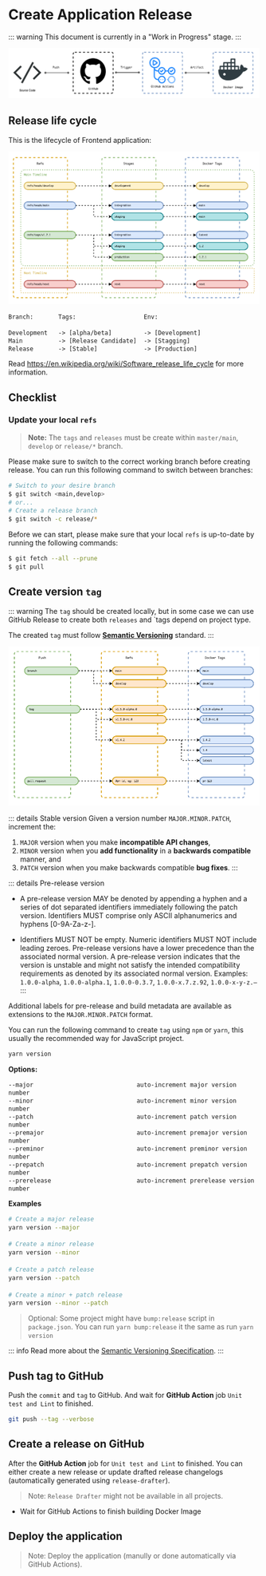 # Create Application Release

::: warning
This document is currently in a "Work in Progress" stage.
:::

![github-action-flow](./assets/github-action-flow.png)

## Release life cycle

This is the lifecycle of Frontend application:

![release-lifecycle](./assets/release-lifecycle.png)

```
Branch:       Tags:                   Env:

Development   -> [alpha/beta]         -> [Development]
Main          -> [Release Candidate]  -> [Stagging]
Release       -> [Stable]             -> [Production]
```

Read https://en.wikipedia.org/wiki/Software_release_life_cycle for more information.

## Checklist

### Update your local `refs`

> **Note:**
> The `tags` and `releases` must be create within `master/main`, `develop` or `release/*` branch.

Please make sure to switch to the correct working branch before creating release. You can run this following command to switch between branches:

```sh
# Switch to your desire branch
$ git switch <main,develop>
# or...
# Create a release branch
$ git switch -c release/*
```

Before we can start, please make sure that your local `refs` is up-to-date by running the following commands:

```sh
$ git fetch --all --prune
$ git pull
```

## Create version `tag`

::: warning
The `tag` should be created locally, but in some case we can use GitHub Release to create both `releases` and `tags depend on project type.

The created `tag` must follow [**Semantic Versioning**](https://semver.org/) standard.
:::

![build-release-metadata](./assets/build-release-metadata.png)

::: details Stable version
Given a version number `MAJOR.MINOR.PATCH`, increment the:

1. `MAJOR` version when you make **incompatible API changes**,
1. `MINOR` version when you **add functionality** in a **backwards compatible** manner, and
1. `PATCH` version when you make backwards compatible **bug fixes**.
:::

::: details Pre-release version
- A pre-release version MAY be denoted by appending a hyphen and a series of dot separated identifiers immediately following the patch version. Identifiers MUST comprise only ASCII alphanumerics and hyphens [0-9A-Za-z-].

- Identifiers MUST NOT be empty. Numeric identifiers MUST NOT include leading zeroes. Pre-release versions have a lower precedence than the associated normal version. A pre-release version indicates that the version is unstable and might not satisfy the intended compatibility requirements as denoted by its associated normal version. Examples: `1.0.0-alpha`, `1.0.0-alpha.1`, `1.0.0-0.3.7`, `1.0.0-x.7.z.92`, `1.0.0-x-y-z.–`
:::

Additional labels for pre-release and build metadata are available as extensions to the `MAJOR.MINOR.PATCH` format.

You can run the following command to create `tag` using `npm` or `yarn`, this usually the recommended way for JavaScript project.

```sh
yarn version
```

**Options:**

```
--major                             auto-increment major version number
--minor                             auto-increment minor version number
--patch                             auto-increment patch version number
--premajor                          auto-increment premajor version number
--preminor                          auto-increment preminor version number
--prepatch                          auto-increment prepatch version number
--prerelease                        auto-increment prerelease version number
```

**Examples**

```sh
# Create a major release
yarn version --major

# Create a minor release
yarn version --minor

# Create a patch release
yarn version --patch

# Create a minor + patch release
yarn version --minor --patch
```

> Optional: Some project might have `bump:release` script in `package.json`. You can run `yarn bump:release` it the same as run `yarn version`

::: info
Read more about the [Semantic Versioning Specification](https://semver.org/#semantic-versioning-specification-semver).
:::


## Push tag to GitHub

Push the `commit` and `tag` to GitHub. And wait for **GitHub Action** job `Unit test and Lint` to finished.

```sh
git push --tag --verbose
```

## Create a release on GitHub

After the **GitHub Action** job for `Unit test and Lint` to finished. You can either create a new release or update drafted release changelogs (automatically generated using `release-drafter`).

> Note: `Release Drafter` might not be available in all projects.

- Wait for GitHub Actions to finish building Docker Image

## Deploy the application

> Note: Deploy the application (manully or done automatically via GitHub Actions).
